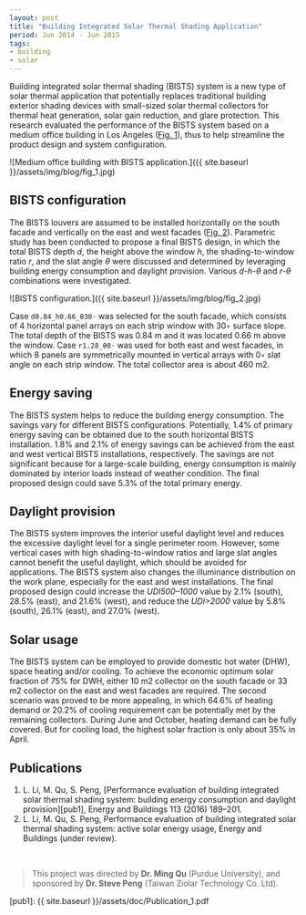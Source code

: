 ```yaml
---
layout: post
title: "Building Integrated Solar Thermal Shading Application"
period: Jun 2014 - Jun 2015
tags:
- building
- solar
---
```



Building integrated solar thermal shading (BISTS) system is a new type of solar thermal application that potentially replaces traditional building exterior shading devices with small-sized solar thermal collectors for thermal heat generation, solar gain reduction, and glare protection. This research evaluated the performance of the BISTS system based on a medium office building in Los Angeles (<a href="#fig1">Fig. 1</a>), thus to help streamline the product design and system configuration.

<a name="fig1"></a>
![Medium office building with BISTS application.]({{ site.baseurl }}/assets/img/blog/fig_1.jpg)



BISTS configuration
-------------------

The BISTS louvers are assumed to be installed horizontally on the south facade and vertically on the east and west facades (<a href="#fig2">Fig. 2</a>). Parametric study has been conducted to propose a final BISTS design, in which the total BISTS depth _d_, the height above the window _h_, the shading-to-window ratio _r_, and the slat angle _θ_ were discussed and determined by leveraging building energy consumption and daylight provision. Various _d-h-θ_ and _r-θ_ combinations were investigated.

<a name="fig2"></a>
![BISTS configuration.]({{ site.baseurl }}/assets/img/blog/fig_2.jpg)


Case `d0.84_h0.66_θ30◦` was selected for the south facade, which consists of 4 horizontal panel arrays on each strip window with 30◦ surface slope. The total depth of the BISTS was 0.84 m and it was located 0.66 m above the window. Case `r1.28_θ0◦` was used for both east and west facades, in which 8 panels are symmetrically mounted in vertical arrays with 0◦ slat angle on each strip window. The total collector area is about 460 m2.



Energy saving
-------------

The BISTS system helps to reduce the building energy consumption. The savings vary for different BISTS configurations. Potentially, 1.4% of primary energy saving can be obtained due to the south horizontal BISTS installation. 1.8% and 2.1% of energy savings can be achieved from the east and west vertical BISTS installations, respectively. The savings are not significant because for a large-scale building, energy consumption is mainly dominated by interior loads instead of weather condition. The final proposed design could save 5.3% of the total primary energy.



Daylight provision
------------------

The BISTS system improves the interior useful daylight level and reduces the excessive daylight level for a single perimeter room. However, some vertical cases with high shading-to-window ratios and large slat angles cannot benefit the useful daylight, which should be avoided for applications. The BISTS system also changes the illuminance distribution on the work plane, especially for the east and west installations. The final proposed design could increase the _UDI500–1000_ value by 2.1% (south), 28.5% (east), and 21.6% (west), and reduce the _UDI>2000_ value by 5.8% (south), 26.1% (east), and 27.0% (west).



Solar usage
-----------

The BISTS system can be employed to provide domestic hot water (DHW), space heating and/or cooling. To achieve the economic optimum solar fraction of 75% for DWH, either 10 m2 collector on the south facade or 33 m2 collector on the east and west facades are required. The second scenario was proved to be more appealing, in which 64.6% of heating demand or 20.2% of cooling requirement can be potentially met by the remaining collectors. During June and October, heating demand can be fully covered. But for cooling load, the highest solar fraction is only about 35% in April.



Publications
------------

1. L. Li, M. Qu, S. Peng, [Performance evaluation of building integrated solar thermal shading system: building energy consumption and daylight provision][pub1], Energy and Buildings 113 (2016) 189–201.
2. L. Li, M. Qu, S. Peng, Performance evaluation of building integrated solar thermal shading system: active solar energy usage, Energy and Buildings (under review).


<br>

> This project was directed by __Dr. Ming Qu__ (Purdue University), and sponsored by __Dr. Steve Peng__ (Taiwan Ziolar Technology Co. Ltd).


[pub1]: {{ site.baseurl }}/assets/doc/Publication_1.pdf
